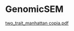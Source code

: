 # GenomicSEM

[two_trait_manhattan copia.pdf](https://github.com/user-attachments/files/22784575/two_trait_manhattan.copia.pdf)
